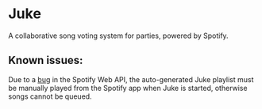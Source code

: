 # Juke

A collaborative song voting system for parties, powered by Spotify.

## Known issues:
Due to a [bug](https://github.com/spotify/web-api/issues/537) in the Spotify Web API, the auto-generated Juke playlist must be manually played from the Spotify app when Juke is started, otherwise songs cannot be queued.